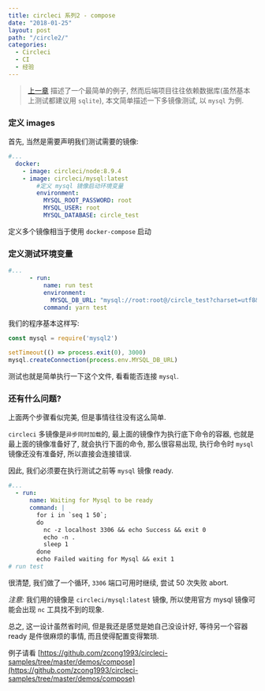 ```yaml
---
title: circleci 系列2 - compose
date: "2018-01-25"
layout: post
path: "/circle2/"
categories:
  - Circleci
  - CI
  - 经验
---
```


> [上一章](/circleci-start/) 描述了一个最简单的例子, 然而后端项目往往依赖数据库(虽然基本上测试都建议用 `sqlite`), 本文简单描述一下多镜像测试, 以 `mysql` 为例.

<!--more-->

### 定义 images

首先, 当然是需要声明我们测试需要的镜像:

```yaml
#...
  docker:
    - image: circleci/node:8.9.4
    - image: circleci/mysql:latest
        #定义 mysql 镜像启动环境变量
        environment:
          MYSQL_ROOT_PASSWORD: root
          MYSQL_USER: root
          MYSQL_DATABASE: circle_test
```

定义多个镜像相当于使用 `docker-compose` 启动

### 定义测试环境变量

```yaml
#...
      - run:
          name: run test
          environment:
            MYSQL_DB_URL: "mysql://root:root@/circle_test?charset=utf8&parseTime=True&loc=Local"
          command: yarn test
```

我们的程序基本这样写:
```js
const mysql = require('mysql2')

setTimeout(() => process.exit(0), 3000)
mysql.createConnection(process.env.MYSQL_DB_URL)
```
测试也就是简单执行一下这个文件, 看看能否连接 `mysql`.

### 还有什么问题?

上面两个步骤看似完美, 但是事情往往没有这么简单.

`circleci` 多镜像是`异步同时加载`的, 最上面的镜像作为执行底下命令的容器, 也就是最上面的镜像准备好了, 就会执行下面的命令, 那么很容易出现, 执行命令时 `mysql` 镜像还没有准备好, 所以直接会连接错误.

因此, 我们必须要在执行测试之前等 `mysql` 镜像 ready.

```yaml
#...
  - run:
      name: Waiting for Mysql to be ready
      command: |
        for i in `seq 1 50`;
        do
          nc -z localhost 3306 && echo Success && exit 0
          echo -n .
          sleep 1
        done
        echo Failed waiting for Mysql && exit 1
# run test
```

很清楚, 我们做了一个循环, `3306` 端口可用时继续, 尝试 50 次失败 abort.

*注意:* 我们用的镜像是 `circleci/mysql:latest` 镜像, 所以使用官方 mysql 镜像可能会出现 `nc` 工具找不到的现象.

总之, 这一设计虽然省时间, 但是我还是感觉是她自己没设计好, 等待另一个容器 ready 是件很麻烦的事情, 而且使得配置变得繁琐.

例子请看 [https://github.com/zcong1993/circleci-samples/tree/master/demos/compose](https://github.com/zcong1993/circleci-samples/tree/master/demos/compose)
